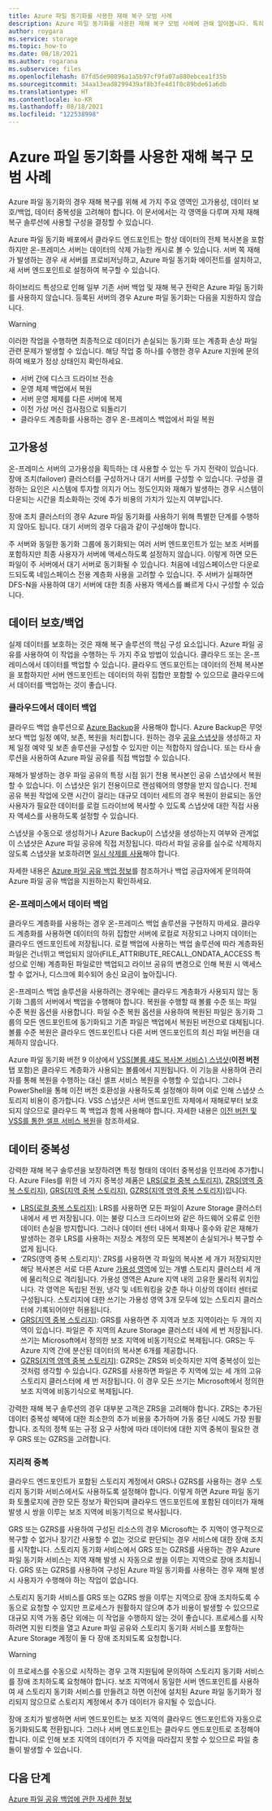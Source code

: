 ```yaml
---
title: Azure 파일 동기화를 사용한 재해 복구 모범 사례
description: Azure 파일 동기화를 사용한 재해 복구 모범 사례에 관해 알아봅니다. 특히, 고가용성, 데이터 보호, 데이터 중복성을 알아봅니다.
author: roygara
ms.service: storage
ms.topic: how-to
ms.date: 08/18/2021
ms.author: rogarana
ms.subservice: files
ms.openlocfilehash: 87fd5de90896a1a5b97cf9fa07a880ebcea1f35b
ms.sourcegitcommit: 34aa13ead8299439af8b3fe4d1f0c89bde61a6db
ms.translationtype: HT
ms.contentlocale: ko-KR
ms.lasthandoff: 08/18/2021
ms.locfileid: "122538998"
---
```

# <a name="best-practices-for-disaster-recovery-with-azure-file-sync"></a>Azure 파일 동기화를 사용한 재해 복구 모범 사례

Azure 파일 동기화의 경우 재해 복구를 위해 세 가지 주요 영역인 고가용성, 데이터 보호/백업, 데이터 중복성을 고려해야 합니다. 이 문서에서는 각 영역을 다루며 자체 재해 복구 솔루션에 사용할 구성을 결정할 수 있습니다.

Azure 파일 동기화 배포에서 클라우드 엔드포인트는 항상 데이터의 전체 복사본을 포함하지만 온-프레미스 서버는 데이터의 삭제 가능한 캐시로 볼 수 있습니다. 서버 쪽 재해가 발생하는 경우 새 서버를 프로비저닝하고, Azure 파일 동기화 에이전트를 설치하고, 새 서버 엔드포인트로 설정하여 복구할 수 있습니다.

하이브리드 특성으로 인해 일부 기존 서버 백업 및 재해 복구 전략은 Azure 파일 동기화를 사용하지 않습니다. 등록된 서버의 경우 Azure 파일 동기화는 다음을 지원하지 않습니다.

> [!WARNING]
> 이러한 작업을 수행하면 최종적으로 데이터가 손실되는 동기화 또는 계층화 손상 파일 관련 문제가 발생할 수 있습니다. 해당 작업 중 하나를 수행한 경우 Azure 지원에 문의하여 배포가 정상 상태인지 확인하세요.

- 서버 간에 디스크 드라이브 전송
- 운영 체제 백업에서 복원
- 서버 운영 체제를 다른 서버에 복제
- 이전 가상 머신 검사점으로 되돌리기
- 클라우드 계층화를 사용하는 경우 온-프레미스 백업에서 파일 복원


## <a name="high-availability"></a>고가용성

온-프레미스 서버의 고가용성을 획득하는 데 사용할 수 있는 두 가지 전략이 있습니다. 장애 조치(failover) 클러스터를 구성하거나 대기 서버를 구성할 수 있습니다. 구성을 결정하는 요인은 시스템에 투자할 의지가 어느 정도인지와 재해가 발생하는 경우 시스템이 다운되는 시간을 최소화하는 것에 추가 비용의 가치가 있는지 여부입니다.

장애 조치 클러스터의 경우 Azure 파일 동기화를 사용하기 위해 특별한 단계를 수행하지 않아도 됩니다. 대기 서버의 경우 다음과 같이 구성해야 합니다.

주 서버와 동일한 동기화 그룹에 동기화되는 여러 서버 엔드포인트가 있는 보조 서버를 포함하지만 최종 사용자가 서버에 액세스하도록 설정하지 않습니다. 이렇게 하면 모든 파일이 주 서버에서 대기 서버로 동기화될 수 있습니다. 처음에 네임스페이스만 다운로드되도록 네임스페이스 전용 계층화 사용을 고려할 수 있습니다. 주 서버가 실패하면 DFS-N을 사용하여 대기 서버에 대한 최종 사용자 액세스를 빠르게 다시 구성할 수 있습니다.

## <a name="data-protectionbackup"></a>데이터 보호/백업

실제 데이터를 보호하는 것은 재해 복구 솔루션의 핵심 구성 요소입니다. Azure 파일 공유를 사용하여 이 작업을 수행하는 두 가지 주요 방법이 있습니다. 클라우드 또는 온-프레미스에서 데이터를 백업할 수 있습니다. 클라우드 엔드포인트는 데이터의 전체 복사본을 포함하지만 서버 엔드포인트는 데이터의 하위 집합만 포함할 수 있으므로 클라우드에서 데이터를 백업하는 것이 좋습니다.

### <a name="back-up-your-data-in-the-cloud"></a>클라우드에서 데이터 백업

클라우드 백업 솔루션으로 [Azure Backup](../../backup/azure-file-share-backup-overview.md?toc=%2fazure%2fstorage%2ffile-sync%2ftoc.json)을 사용해야 합니다. Azure Backup은 무엇보다 백업 일정 예약, 보존, 복원을 처리합니다. 원하는 경우 [공유 스냅샷](../files/storage-snapshots-files.md?toc=/azure/storage/file-sync/toc.json)을 생성하고 자체 일정 예약 및 보존 솔루션을 구성할 수 있지만 이는 적합하지 않습니다. 또는 타사 솔루션을 사용하여 Azure 파일 공유를 직접 백업할 수 있습니다.

재해가 발생하는 경우 파일 공유의 특정 시점 읽기 전용 복사본인 공유 스냅샷에서 복원할 수 있습니다. 이 스냅샷은 읽기 전용이므로 랜섬웨어의 영향을 받지 않습니다. 전체 공유 복원 작업에 오랜 시간이 걸리는 대규모 데이터 세트의 경우 복원이 완료되는 동안 사용자가 필요한 데이터를 로컬 드라이브에 복사할 수 있도록 스냅샷에 대한 직접 사용자 액세스를 사용하도록 설정할 수 있습니다.

스냅샷을 수동으로 생성하거나 Azure Backup이 스냅샷을 생성하는지 여부와 관계없이 스냅샷은 Azure 파일 공유에 직접 저장됩니다. 따라서 파일 공유를 실수로 삭제하지 않도록 스냅샷을 보호하려면 [일시 삭제를 사용](../files/storage-files-prevent-file-share-deletion.md?toc=/azure/storage/file-sync/toc.json)해야 합니다.

자세한 내용은 [Azure 파일 공유 백업 정보](../../backup/azure-file-share-backup-overview.md)를 참조하거나 백업 공급자에게 문의하여 Azure 파일 공유 백업을 지원하는지 확인하세요.

### <a name="back-up-your-data-on-premises"></a>온-프레미스에서 데이터 백업

클라우드 계층화를 사용하는 경우 온-프레미스 백업 솔루션을 구현하지 마세요. 클라우드 계층화를 사용하면 데이터의 하위 집합만 서버에 로컬로 저장되고 나머지 데이터는 클라우드 엔드포인트에 저장됩니다. 로컬 백업에 사용하는 백업 솔루션에 따라 계층화된 파일은 건너뛰고 백업되지 않아(FILE_ATTRIBUTE_RECALL_ONDATA_ACCESS 특성으로 인해) 계층화된 파일로만 백업되고 라이브 공유의 변경으로 인해 복원 시 액세스할 수 없거나, 디스크에 회수되어 송신 요금이 높아집니다.

온-프레미스 백업 솔루션을 사용하려는 경우에는 클라우드 계층화가 사용되지 않는 동기화 그룹의 서버에서 백업을 수행해야 합니다. 복원을 수행할 때 볼륨 수준 또는 파일 수준 복원 옵션을 사용합니다. 파일 수준 복원 옵션을 사용하여 복원된 파일은 동기화 그룹의 모든 엔드포인트에 동기화되고 기존 파일은 백업에서 복원된 버전으로 대체됩니다. 볼륨 수준 복원은 클라우드 엔드포인트나 다른 서버 엔드포인트의 최신 파일 버전을 대체하지 않습니다.

Azure 파일 동기화 버전 9 이상에서 [VSS(볼륨 섀도 복사본 서비스) 스냅샷](file-sync-deployment-guide.md#self-service-restore-through-previous-versions-and-vss-volume-shadow-copy-service)(**이전 버전** 탭 포함)은 클라우드 계층화가 사용되는 볼륨에서 지원됩니다. 이 기능을 사용하여 관리자를 통해 복원을 수행하는 대신 셀프 서비스 복원을 수행할 수 있습니다. 그러나 PowerShell을 통해 이전 버전 호환성을 사용하도록 설정해야 하며 이로 인해 스냅샷 스토리지 비용이 증가합니다. VSS 스냅샷은 서버 엔드포인트 자체에서 재해로부터 보호되지 않으므로 클라우드 쪽 백업과 함께 사용해야 합니다. 자세한 내용은 [이전 버전 및 VSS를 통한 셀프 서비스 복원](file-sync-deployment-guide.md#self-service-restore-through-previous-versions-and-vss-volume-shadow-copy-service)을 참조하세요.

## <a name="data-redundancy"></a>데이터 중복성

강력한 재해 복구 솔루션을 보장하려면 특정 형태의 데이터 중복성을 인프라에 추가합니다. Azure Files를 위한 네 가지 중복성 제품은 [LRS(로컬 중복 스토리지)](../common/storage-redundancy.md#locally-redundant-storage), [ZRS(영역 중복 스토리지)](../common/storage-redundancy.md#zone-redundant-storage), [GRS(지역 중복 스토리지)](../common/storage-redundancy.md#geo-redundant-storage), [GZRS(지역 영역 중복 스토리지)](../common/storage-redundancy.md#geo-zone-redundant-storage)입니다.

- [LRS(로컬 중복 스토리지)](../common/storage-redundancy.md#locally-redundant-storage): LRS를 사용하면 모든 파일이 Azure Storage 클러스터 내에서 세 번 저장됩니다. 이는 불량 디스크 드라이브와 같은 하드웨어 오류로 인한 데이터 손실을 방지합니다. 그러나 데이터 센터 내에서 화재나 홍수와 같은 재해가 발생하는 경우 LRS를 사용하는 저장소 계정의 모든 복제본이 손실되거나 복구할 수 없게 됩니다.
- ‘ZRS(영역 중복 스토리지)’: ZRS를 사용하면 각 파일의 복사본 세 개가 저장되지만 해당 복사본은 서로 다른 Azure [가용성 영역](../common/storage-redundancy.md#zone-redundant-storage)에 있는 개별 스토리지 클러스터 세 개에 물리적으로 격리됩니다. 가용성 영역은 Azure 지역 내의 고유한 물리적 위치입니다. 각 영역은 독립된 전원, 냉각 및 네트워킹을 갖춘 하나 이상의 데이터 센터로 구성됩니다. 스토리지에 대한 쓰기는 가용성 영역 3개 모두에 있는 스토리지 클러스터에 기록되어야만 허용됩니다. 
- [GRS(지역 중복 스토리지)](../common/storage-redundancy.md#geo-redundant-storage): GRS를 사용하면 주 지역과 보조 지역이라는 두 개의 지역이 있습니다. 파일은 주 지역의 Azure Storage 클러스터 내에 세 번 저장됩니다. 쓰기는 Microsoft에서 정의한 보조 지역에 비동기적으로 복제됩니다. GRS는 두 Azure 지역 간에 분산된 데이터의 복사본 6개를 제공합니다.
- [GZRS(지역 영역 중복 스토리지)](../common/storage-redundancy.md#geo-zone-redundant-storage): GZRS는 ZRS와 비슷하지만 지역 중복성이 있는 것처럼 생각할 수 있습니다. GZRS를 사용하면 파일은 주 지역에 있는 세 개의 고유 스토리지 클러스터에 세 번 저장됩니다. 이 경우 모든 쓰기는 Microsoft에서 정의한 보조 지역에 비동기식으로 복제됩니다.

강력한 재해 복구 솔루션의 경우 대부분 고객은 ZRS을 고려해야 합니다. ZRS는 추가된 데이터 중복성 혜택에 대한 최소한의 추가 비용을 추가하며 가동 중단 시에도 가장 원활합니다. 조직의 정책 또는 규정 요구 사항에 따라 데이터에 대한 지역 중복이 필요한 경우 GRS 또는 GZRS을 고려합니다.

### <a name="geo-redundancy"></a>지리적 중복

클라우드 엔드포인트가 포함된 스토리지 계정에서 GRS나 GZRS를 사용하는 경우 스토리지 동기화 서비스에서도 사용하도록 설정해야 합니다. 이렇게 하면 Azure 파일 동기화 토폴로지에 관한 모든 정보가 확인되며 클라우드 엔드포인트에 포함된 데이터가 재해 발생 시 쌍을 이루는 보조 지역에 비동기적으로 복사됩니다.

GRS 또는 GZRS를 사용하여 구성된 리소스의 경우 Microsoft는 주 지역이 영구적으로 복구할 수 없거나 장기간 사용할 수 없는 것으로 판단되는 경우 서비스에 대한 장애 조치를 시작합니다. 스토리지 동기화 서비스에서 GRS 또는 GZRS를 사용하는 경우 Azure 파일 동기화 서비스는 지역 재해 발생 시 자동으로 쌍을 이루는 지역으로 장애 조치됩니다. GRS 또는 GZRS를 사용하여 구성된 Azure 파일 동기화를 사용하는 경우 재해 발생 시 사용자가 수행해야 하는 작업이 없습니다.

스토리지 동기화 서비스를 GRS 또는 GZRS 쌍을 이루는 지역으로 장애 조치하도록 수동으로 요청할 수 있지만 프로세스가 원활하지 않으며 추가 비용이 발생할 수 있으므로 대규모 지역 가동 중단 외에는 이 작업을 수행하지 않는 것이 좋습니다. 프로세스를 시작하려면 지원 티켓을 열고 Azure 파일 공유와 스토리지 동기화 서비스를 포함하는 Azure Storage 계정이 둘 다 장애 조치되도록 요청합니다.

> [!WARNING]
> 이 프로세스를 수동으로 시작하는 경우 고객 지원팀에 문의하여 스토리지 동기화 서비스를 장애 조치하도록 요청해야 합니다. 보조 지역에서 동일한 서버 엔드포인트를 사용하여 새 스토리지 동기화 서비스를 만들려고 하면 이전에 설치된 Azure 파일 동기화가 정리되지 않으므로 스토리지 계정에서 추가 데이터가 유지될 수 있습니다.

장애 조치가 발생하면 서버 엔드포인트는 보조 지역의 클라우드 엔드포인트와 자동으로 동기화되도록 전환됩니다. 그러나 서버 엔드포인트는 클라우드 엔드포인트로 조정해야 합니다. 이로 인해 보조 지역의 데이터가 주 지역을 따라잡지 못할 수 있으므로 파일 충돌이 발생할 수 있습니다.

## <a name="next-steps"></a>다음 단계

[Azure 파일 공유 백업에 관한 자세한 정보](../../backup/azure-file-share-backup-overview.md?toc=%2fazure%2fstorage%2ffile-sync%2ftoc.json)